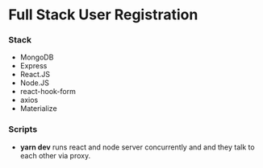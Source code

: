 # Full Stack User Registration

### Stack

- MongoDB
- Express
- React.JS
- Node.JS
- react-hook-form
- axios
- Materialize

### Scripts

- **yarn dev** runs react and node server concurrently and and they talk to each other via proxy.